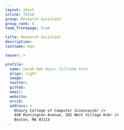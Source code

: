 ```yaml
---
layout: about
inline: false
group: Research Assistant
group_rank: 4
team_frontpage: true

title: Research Assistant
description:
lastname: Han

teaser: >

profile:
  name: Sarah Han #your fullname here
  align: right
  image:
  twitter:
  github:
  email:
  website:
  orcid:
  address: >
    Khoury College of Computer Sciences<br />
    440 Huntington Avenue, 202 West Village H<br />
    Boston, MA 02115
---
```

